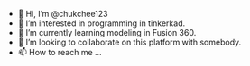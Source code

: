- 👋 Hi, I’m @chukchee123
- 👀 I’m interested in programming in tinkerkad.
- 🌱 I’m currently learning modeling in Fusion 360.
- 💞️ I’m looking to collaborate on this platform with somebody.
- 📫 How to reach me ...

<!---
chukchee123/chukchee123 is a ✨ special ✨ repository because its `README.md` (this file) appears on your GitHub profile.
You can click the Preview link to take a look at your changes.
--->
